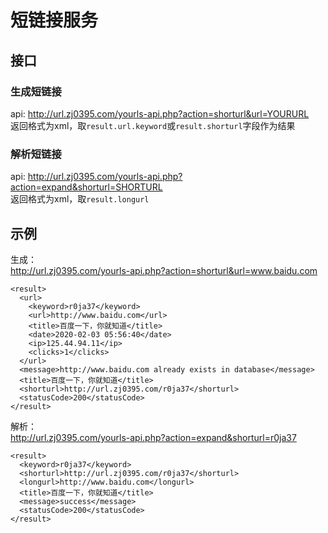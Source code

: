# 短链接服务
## 接口
### 生成短链接
api: http://url.zj0395.com/yourls-api.php?action=shorturl&url=YOURURL  
返回格式为xml，取`result.url.keyword`或`result.shorturl`字段作为结果

### 解析短链接
api: http://url.zj0395.com/yourls-api.php?action=expand&shorturl=SHORTURL  
返回格式为xml，取`result.longurl`

## 示例
生成：  
http://url.zj0395.com/yourls-api.php?action=shorturl&url=www.baidu.com  
```
<result>
  <url>
    <keyword>r0ja37</keyword>
    <url>http://www.baidu.com</url>
    <title>百度一下，你就知道</title>
    <date>2020-02-03 05:56:40</date>
    <ip>125.44.94.11</ip>
    <clicks>1</clicks>
  </url>
  <message>http://www.baidu.com already exists in database</message>
  <title>百度一下，你就知道</title>
  <shorturl>http://url.zj0395.com/r0ja37</shorturl>
  <statusCode>200</statusCode>
</result>
```

解析：  
http://url.zj0395.com/yourls-api.php?action=expand&shorturl=r0ja37  
```
<result>
  <keyword>r0ja37</keyword>
  <shorturl>http://url.zj0395.com/r0ja37</shorturl>
  <longurl>http://www.baidu.com</longurl>
  <title>百度一下，你就知道</title>
  <message>success</message>
  <statusCode>200</statusCode>
</result>
```
